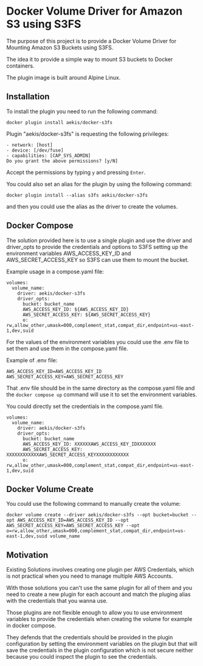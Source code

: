 Docker Volume Driver for Amazon S3 using S3FS
=============================================

The purpose of this project is to provide a Docker Volume Driver for Mounting Amazon S3 Buckets using S3FS.  

The idea it to provide a simple way to mount S3 buckets to Docker containers. 

The plugin image is built around Alpine Linux. 

## Installation
To install the plugin you need to run the following command:

    docker plugin install aekis/docker-s3fs

Plugin "aekis/docker-s3fs" is requesting the following privileges:

    - network: [host]
    - device: [/dev/fuse]
    - capabilities: [CAP_SYS_ADMIN]
    Do you grant the above permissions? [y/N]

Accept the permissions by typing `y` and pressing `Enter`.

You could also set an alias for the plugin by using the following command:

    docker plugin install --alias s3fs aekis/docker-s3fs 

and then you could use the alias as the driver to create the volumes. 

## Docker Compose
The solution provided here is to use a single plugin and use the driver and driver_opts to provide the credentials and options to S3FS setting up the environment variables AWS_ACCESS_KEY_ID and AWS_SECRET_ACCESS_KEY so S3FS can use them to mount the bucket.

Example usage in a compose.yaml file:

    volumes:
      volume_name:
        driver: aekis/docker-s3fs
        driver_opts:
          bucket: bucket_name
          AWS_ACCESS_KEY_ID: ${AWS_ACCESS_KEY_ID}
          AWS_SECRET_ACCESS_KEY: ${AWS_SECRET_ACCESS_KEY}
          o: rw,allow_other,umask=000,complement_stat,compat_dir,endpoint=us-east-1,dev,suid
For the values of the environment variables you could use the .env file to set them and use them in the compose.yaml file.

Example of .env file:

    AWS_ACCESS_KEY_ID=AWS_ACCESS_KEY_ID
    AWS_SECRET_ACCESS_KEY=AWS_SECRET_ACCESS_KEY

That .env file should be in the same directory as the compose.yaml file and the `docker compose up` command will use it to set the environment variables.

You could directly set the credentials in the compose.yaml file.

    volumes:
      volume_name:
        driver: aekis/docker-s3fs
        driver_opts:
          bucket: bucket_name
          AWS_ACCESS_KEY_ID: XXXXXXAWS_ACCESS_KEY_IDXXXXXXX
          AWS_SECRET_ACCESS_KEY: XXXXXXXXXXXXAWS_SECRET_ACCESS_KEYXXXXXXXXXXXX
          o: rw,allow_other,umask=000,complement_stat,compat_dir,endpoint=us-east-1,dev,suid


## Docker Volume Create
You could use the following command to manually create the volume:
    
    docker volume create --driver aekis/docker-s3fs --opt bucket=bucket --opt AWS_ACCESS_KEY_ID=AWS_ACCESS_KEY_ID --opt AWS_SECRET_ACCESS_KEY=AWS_SECRET_ACCESS_KEY --opt o=rw,allow_other,umask=000,complement_stat,compat_dir,endpoint=us-east-1,dev,suid volume_name

## Motivation

Existing Solutions involves creating one plugin per AWS Credentials, which is not practical when you need to manage multiple AWS Accounts.

With those solutions you can't use the same plugin for all of them and you need to create a new plugin for each account and match the pluging alias with the credentials that you wanna use. 

Those plugins are not flexible enough to allow you to use environment variables to provide the credentials when creating the volume for example in docker compose. 

They defends that the credentials should be provided in the plugin configuration by setting the environment variables on the plugin but that will save the credentials in the plugin configuration which is not secure neither because you could inspect the plugin to see the credentials.